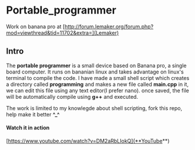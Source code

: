 # Portable_programmer
Work on banana pro at [http://forum.lemaker.org/forum.php?mod=viewthread&tid=11702&extra=](Lemaker)

## Intro
The **portable programmer** is a small device based on Banana pro, a single board computer.
It runs on bananian linux and takes advantage on linux's terminal to compile the code.
I have made a small shell script which creates a directory called **programming** and makes a new file called **main.cpp** in it, we can edit this file using any text editor(I prefer nano). 
once saved, the file will be automatically compile using **g++** and executed.

The work is limited to my knowlegde about shell scripting, fork this repo, help make it better **^_^**

#### Watch it in action 
[https://www.youtube.com/watch?v=DM2aRbLIokQ](**YouTube**)
